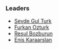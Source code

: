 ### Leaders
* [Sevde Gul Turk](mailto:sevde.gulturk@owasp.org)
* [Furkan Ozturk](mailto:furkan.ozturk@owasp.org)
* [Resul Bozburun](mailto:resul.bozburun@owasp.org)
* [Enis Karaarslan](mailto:enis.karaarslan@owasp.org)

